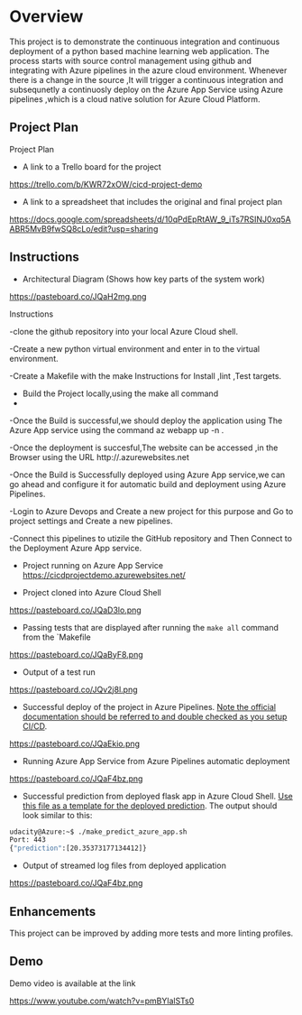 # Overview

This project is  to demonstrate the continuous integration and continuous deployment of a python based machine learning web application.
The process starts with source control management using github and integrating with Azure pipelines in the azure cloud environment.
Whenever there is a change in the source ,It will trigger a continuous integration and subsequnetly a continuosly deploy on the Azure App Service using Azure pipelines ,which is a cloud native solution for Azure Cloud Platform.

## Project Plan
 Project Plan

* A link to a Trello board for the project

https://trello.com/b/KWR72xOW/cicd-project-demo

* A link to a spreadsheet that includes the original and final project plan

https://docs.google.com/spreadsheets/d/10qPdEpRtAW_9_iTs7RSINJ0xq5AABR5MvB9fwSQ8cLo/edit?usp=sharing


## Instructions


* Architectural Diagram (Shows how key parts of the system work)

https://pasteboard.co/JQaH2mg.png

Instructions

-clone the github repository into your local Azure Cloud shell.

-Create a new python virtual environment and enter in to the virtual environment.

-Create a Makefile with the make Instructions for Install ,lint ,Test targets.

- Build the Project locally,using the make all command
- 
-Once the Build is successful,we should deploy the application using The Azure App service using the command
az webapp up -n <name of the application>.
 
-Once the deployment is succesful,The website can be accessed ,in the Browser using the URL
 http://<name of the application>.azurewebsites.net
 
 -Once the Build is Successfully deployed using Azure App service,we can go ahead and configure it for automatic build and deployment using Azure Pipelines.
 
 -Login to Azure Devops and Create a new project for this purpose and Go to project settings and Create a new pipelines.
 
 -Connect this pipelines to utizile the GitHub repository and Then Connect to the Deployment Azure App service.



* Project running on Azure App Service
https://cicdprojectdemo.azurewebsites.net/

* Project cloned into Azure Cloud Shell

https://pasteboard.co/JQaD3lo.png

* Passing tests that are displayed after running the `make all` command from the `Makefile

https://pasteboard.co/JQaByF8.png

* Output of a test run
 
https://pasteboard.co/JQv2j8l.png

* Successful deploy of the project in Azure Pipelines.  [Note the official documentation should be referred to and double checked as you setup CI/CD](https://docs.microsoft.com/en-us/azure/devops/pipelines/ecosystems/python-webapp?view=azure-devops).

https://pasteboard.co/JQaEkio.png

* Running Azure App Service from Azure Pipelines automatic deployment

https://pasteboard.co/JQaF4bz.png

* Successful prediction from deployed flask app in Azure Cloud Shell.  [Use this file as a template for the deployed prediction](https://github.com/udacity/nd082-Azure-Cloud-DevOps-Starter-Code/blob/master/C2-AgileDevelopmentwithAzure/project/starter_files/flask-sklearn/make_predict_azure_app.sh).
The output should look similar to this:

```bash
udacity@Azure:~$ ./make_predict_azure_app.sh
Port: 443
{"prediction":[20.35373177134412]}
```

* Output of streamed log files from deployed application

https://pasteboard.co/JQaF4bz.png

## Enhancements

 This project can be improved by adding more tests and more linting profiles.

## Demo 

Demo video is available at the link

https://www.youtube.com/watch?v=pmBYlalSTs0




